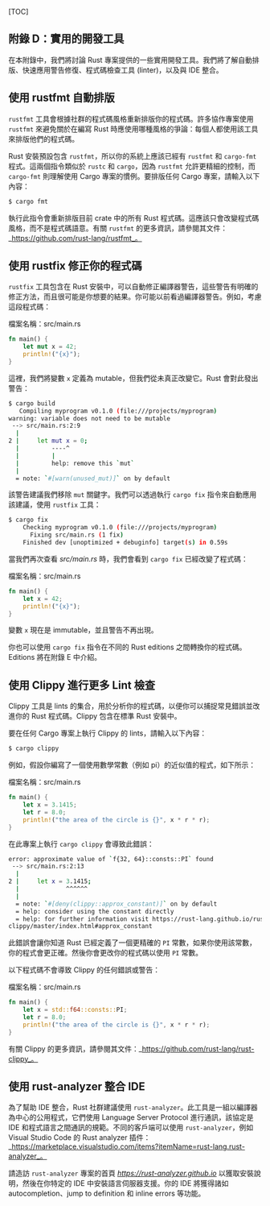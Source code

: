 <!-- DO NOT EDIT THIS FILE.

This file is periodically generated from the content in the `/src/`
directory, so all fixes need to be made in `/src/`.
-->

[TOC]

## 附錄 D：實用的開發工具

在本附錄中，我們將討論 Rust 專案提供的一些實用開發工具。我們將了解自動排版、快速應用警告修復、程式碼檢查工具 (linter)，以及與 IDE 整合。

## 使用 rustfmt 自動排版

`rustfmt` 工具會根據社群的程式碼風格重新排版你的程式碼。許多協作專案使用 `rustfmt` 來避免關於在編寫 Rust 時應使用哪種風格的爭論：每個人都使用該工具來排版他們的程式碼。

Rust 安裝預設包含 `rustfmt`，所以你的系統上應該已經有 `rustfmt` 和 `cargo-fmt` 程式。這兩個指令類似於 `rustc` 和 `cargo`，因為 `rustfmt` 允許更精細的控制，而 `cargo-fmt` 則理解使用 Cargo 專案的慣例。要排版任何 Cargo 專案，請輸入以下內容：

```sh
$ cargo fmt
```

執行此指令會重新排版目前 crate 中的所有 Rust 程式碼。這應該只會改變程式碼風格，而不是程式碼語意。有關 `rustfmt` 的更多資訊，請參閱其文件：_https://github.com/rust-lang/rustfmt_。

## 使用 rustfix 修正你的程式碼

`rustfix` 工具包含在 Rust 安裝中，可以自動修正編譯器警告，這些警告有明確的修正方法，而且很可能是你想要的結果。你可能以前看過編譯器警告。例如，考慮這段程式碼：

檔案名稱：src/main.rs

```rust
fn main() {
    let mut x = 42;
    println!("{x}");
}
```

這裡，我們將變數 `x` 定義為 mutable，但我們從未真正改變它。Rust 會對此發出警告：

```sh
$ cargo build
   Compiling myprogram v0.1.0 (file:///projects/myprogram)
warning: variable does not need to be mutable
 --> src/main.rs:2:9
  |
2 |     let mut x = 0;
  |         ----^
  |         |
  |         help: remove this `mut`
  |
  = note: `#[warn(unused_mut)]` on by default
```

該警告建議我們移除 `mut` 關鍵字。我們可以透過執行 `cargo fix` 指令來自動應用該建議，使用 `rustfix` 工具：

```sh
$ cargo fix
    Checking myprogram v0.1.0 (file:///projects/myprogram)
      Fixing src/main.rs (1 fix)
    Finished dev [unoptimized + debuginfo] target(s) in 0.59s
```

當我們再次查看 _src/main.rs_ 時，我們會看到 `cargo fix` 已經改變了程式碼：

檔案名稱：src/main.rs

```rust
fn main() {
    let x = 42;
    println!("{x}");
}
```

變數 `x` 現在是 immutable，並且警告不再出現。

你也可以使用 `cargo fix` 指令在不同的 Rust editions 之間轉換你的程式碼。Editions 將在附錄 E 中介紹。

## 使用 Clippy 進行更多 Lint 檢查

Clippy 工具是 lints 的集合，用於分析你的程式碼，以便你可以捕捉常見錯誤並改進你的 Rust 程式碼。Clippy 包含在標準 Rust 安裝中。

要在任何 Cargo 專案上執行 Clippy 的 lints，請輸入以下內容：

```sh
$ cargo clippy
```

例如，假設你編寫了一個使用數學常數（例如 pi）的近似值的程式，如下所示：

檔案名稱：src/main.rs

```rust
fn main() {
    let x = 3.1415;
    let r = 8.0;
    println!("the area of the circle is {}", x * r * r);
}
```

在此專案上執行 `cargo clippy` 會導致此錯誤：

```sh
error: approximate value of `f{32, 64}::consts::PI` found
 --> src/main.rs:2:13
  |
2 |     let x = 3.1415;
  |             ^^^^^^
  |
  = note: `#[deny(clippy::approx_constant)]` on by default
  = help: consider using the constant directly
  = help: for further information visit https://rust-lang.github.io/rust-
clippy/master/index.html#approx_constant
```

此錯誤會讓你知道 Rust 已經定義了一個更精確的 `PI` 常數，如果你使用該常數，你的程式會更正確。然後你會更改你的程式碼以使用 `PI` 常數。

以下程式碼不會導致 Clippy 的任何錯誤或警告：

檔案名稱：src/main.rs

```rust
fn main() {
    let x = std::f64::consts::PI;
    let r = 8.0;
    println!("the area of the circle is {}", x * r * r);
}
```

有關 Clippy 的更多資訊，請參閱其文件：_https://github.com/rust-lang/rust-clippy_。

## 使用 rust-analyzer 整合 IDE

為了幫助 IDE 整合，Rust 社群建議使用 `rust-analyzer`。此工具是一組以編譯器為中心的公用程式，它們使用 Language Server Protocol 進行通訊，該協定是 IDE 和程式語言之間通訊的規範。不同的客戶端可以使用 `rust-analyzer`，例如 Visual Studio Code 的 Rust analyzer 插件：_https://marketplace.visualstudio.com/items?itemName=rust-lang.rust-analyzer_。

請造訪 `rust-analyzer` 專案的首頁 _https://rust-analyzer.github.io_ 以獲取安裝說明，然後在你特定的 IDE 中安裝語言伺服器支援。你的 IDE 將獲得諸如 autocompletion、jump to definition 和 inline errors 等功能。
